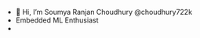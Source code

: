 - 👋 Hi, I’m Soumya Ranjan Choudhury @choudhury722k
- Embedded ML Enthusiast
- 

<!---
choudhury722k/choudhury722k is a ✨ special ✨ repository because its `README.md` (this file) appears on your GitHub profile.
You can click the Preview link to take a look at your changes.
--->
